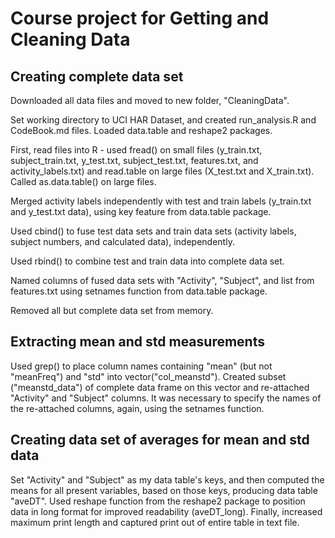 Course project for Getting and Cleaning Data 
========================================================

## Creating complete data set

Downloaded all data files and moved to new folder, "CleaningData".

Set working directory to UCI HAR Dataset, and created run_analysis.R and CodeBook.md files.  Loaded data.table and reshape2 packages.

First, read files into R - used fread() on small files (y_train.txt, subject_train.txt, y_test.txt, subject_test.txt, features.txt, and activity_labels.txt) and read.table on large files (X_test.txt and X_train.txt).  Called as.data.table() on large files.

Merged activity labels independently with test and train labels (y_train.txt and y_test.txt data), using key feature from data.table package.  

Used cbind() to fuse test data sets and train data sets (activity labels, subject numbers, and calculated data), independently.

Used rbind() to combine test and train data into complete data set.

Named columns of fused data sets with "Activity", "Subject", and list from features.txt using setnames function from data.table package.

Removed all but complete data set from memory.

## Extracting mean and std measurements

Used grep() to place column names containing "mean" (but not "meanFreq") and "std" into vector("col_meanstd").  Created subset ("meanstd_data") of complete data frame on this vector and re-attached "Activity" and "Subject" columns.  It was necessary to specify the names of the re-attached columns, again, using the setnames function.

## Creating data set of averages for mean and std data

Set "Activity" and "Subject" as my data table's keys, and then computed the means for all present variables, based on those keys, producing data table "aveDT".  Used reshape function from the reshape2 package to position data in long format for improved readability (aveDT_long).  Finally, increased maximum print length and captured print out of entire table in text file.
